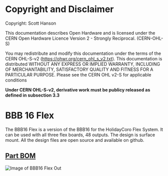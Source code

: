 # Copyright and Disclaimer
Copyright: Scott Hanson

This documentation describes Open Hardware and is licensed under the CERN Open Hardware Licence Version 2 - Strongly Reciprocal. (CERN-OHL-S)

You may redistribute and modify this documentation under the terms of the CERN OHL-S-v2 (https://ohwr.org/cern_ohl_s_v2.txt). This documentation is distributed WITHOUT ANY EXPRESS OR IMPLIED WARRANTY, INCLUDING OF MERCHANTABILITY, SATISFACTORY QUALITY AND FITNESS FOR A PARTICULAR PURPOSE. Please see the CERN OHL v2-S for applicable conditions

**Under CERN OHL-S-v2, derivative work must be publicy released as defined in subsection 3.3**

# BBB 16 Flex

The BBB16 Flex is a version of the BBB16 for the HolidayCoro Flex System. It can be used with all three flex boards, 48 outputs. The design is surface mount. All the design files are open source and available on github.

## [Part BOM](https://github.com/computergeek1507/PB_16/raw/master/BBB_16_Flex/BBB_16_Flex_BOM.ods)

![Image of BBB16 Flex Out](https://github.com/computergeek1507/PB_16/raw/master/BBB_16_Flex/BBB_16_Flex.png)


